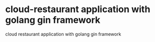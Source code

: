 # cloud-restaurant application with golang gin framework
cloud restaurant application with golang gin framework
